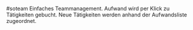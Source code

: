 #soteam
Einfaches Teammanagement. Aufwand wird per Klick zu Tätigkeiten gebucht. Neue Tätigkeiten werden anhand der Aufwandsliste zugeordnet.
